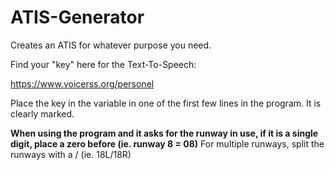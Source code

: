 # ATIS-Generator
Creates an ATIS for whatever purpose you need.

Find your "key" here for the Text-To-Speech:

https://www.voicerss.org/personel

Place the key in the variable in one of the first few lines in the program. It is clearly marked.

**When using the program and it asks for the runway in use, if it is a single digit, place a zero before (ie. runway 8 = 08)**
For multiple runways, split the runways with a / (ie. 18L/18R)
